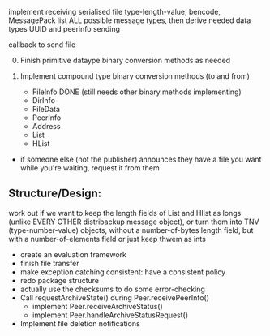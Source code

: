 implement receiving serialised file
	type-length-value, bencode, MessagePack
	list ALL possible message types, then derive needed data types
UUID and peerinfo sending

callback to send file

0. Finish primitive dataype binary conversion methods as needed

1. Implement compound type binary conversion methods (to and from)
    * FileInfo	DONE (still needs other binary methods implementing)
    * DirInfo
    * FileData	
    * PeerInfo
    * Address
    * List
    * HList

* if someone else (not the publisher) announces they have a file you want while you're waiting, request it from them

Structure/Design:
----------------

work out if we want to keep the length fields of List and Hlist as longs 
    (unlike EVERY OTHER distribackup message object),
or turn them into TNV (type-number-value) objects,
    without a number-of-bytes length field, but with a number-of-elements field
or just keep thwem as ints

* create an evaluation framework
* finish file transfer
* make exception catching consistent: have a consistent policy
* redo package structure
* actually use the checksums to do some error-checking
* Call requestArchiveState() during Peer.receivePeerInfo()
    - implement Peer.receiveArchiveStatus()
    - implement Peer.handleArchiveStatusRequest()
* Implement file deletion notifications    
